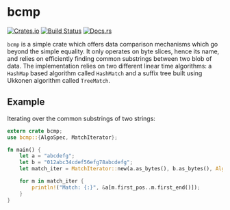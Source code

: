 bcmp
====

[![Crates.io](https://img.shields.io/crates/v/bcmp.svg)](https://crates.io/crates/bcmp)
[![Build Status](https://travis-ci.org/haxelion/bcmp.svg?branch=master)](https://travis-ci.org/haxelion/bcmp)
[![Docs.rs](https://docs.rs/bcmp/badge.svg)](https://docs.rs/bcmp)

`bcmp` is a simple crate which offers data comparison mechanisms which go beyond the simple 
equality. It only operates on byte slices, hence its name, and relies on efficiently finding 
 common substrings between two blob of data. The implementation relies on two different linear 
 time algorithms: a `HashMap` based algorithm called `HashMatch` and 
 a suffix tree built using Ukkonen algorithm called `TreeMatch`.


Example
-------

Iterating over the common substrings of two strings:

``` rust
extern crate bcmp;
use bcmp::{AlgoSpec, MatchIterator};

fn main() {
    let a = "abcdefg";
    let b = "012abc34cdef56efg78abcdefg";
    let match_iter = MatchIterator::new(a.as_bytes(), b.as_bytes(), AlgoSpec::HashMap(2));

    for m in match_iter {
        println!("Match: {:}", &a[m.first_pos..m.first_end()]);
    }
}
```

